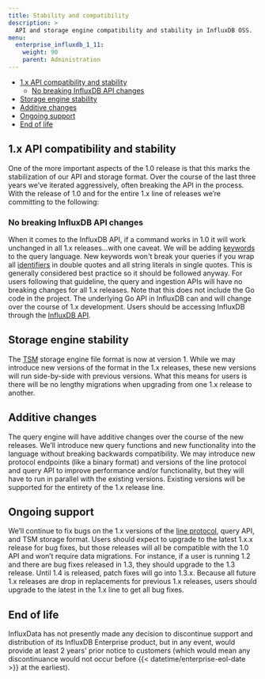 ```yaml
---
title: Stability and compatibility
description: >
  API and storage engine compatibility and stability in InfluxDB OSS.
menu:
  enterprise_influxdb_1_11:
    weight: 90
    parent: Administration
---
```


- [1.x API compatibility and stability](#1x-api-compatibility-and-stability)
  - [No breaking InfluxDB API changes](#no-breaking-influxdb-api-changes)
- [Storage engine stability](#storage-engine-stability)
- [Additive changes](#additive-changes)
- [Ongoing support](#ongoing-support)
- [End of life](#end-of-life)

## 1.x API compatibility and stability

One of the more important aspects of the 1.0 release is that this marks the stabilization of our API and storage format. Over the course of the last three years we’ve iterated aggressively, often breaking the API in the process. With the release of 1.0 and for the entire 1.x line of releases we’re committing to the following:

### No breaking InfluxDB API changes

When it comes to the InfluxDB API, if a command works in 1.0 it will work unchanged in all 1.x releases...with one caveat. We will be adding [keywords](/enterprise_influxdb/v1.11/query_language/spec/#keywords) to the query language. New keywords won't break your queries if you wrap all [identifiers](/enterprise_influxdb/v1.11/concepts/glossary/#identifier) in double quotes and all string literals in single quotes. This is generally considered best practice so it should be followed anyway. For users following that guideline, the query and ingestion APIs will have no breaking changes for all 1.x releases. Note that this does not include the Go code in the project. The underlying Go API in InfluxDB can and will change over the course of 1.x development. Users should be accessing InfluxDB through the [InfluxDB API](/enterprise_influxdb/v1.11/tools/api/).

## Storage engine stability

The [TSM](/enterprise_influxdb/v1.11/concepts/glossary/#tsm-time-structured-merge-tree) storage engine file format is now at version 1. While we may introduce new versions of the format in the 1.x releases, these new versions will run side-by-side with previous versions. What this means for users is there will be no lengthy migrations when upgrading from one 1.x release to another.

## Additive changes

The query engine will have additive changes over the course of the new releases. We’ll introduce new query functions and new functionality into the language without breaking backwards compatibility. We may introduce new protocol endpoints (like a binary format) and versions of the line protocol and query API to improve performance and/or functionality, but they will have to run in parallel with the existing versions. Existing versions will be supported for the entirety of the 1.x release line.

## Ongoing support

We’ll continue to fix bugs on the 1.x versions of the [line protocol](/enterprise_influxdb/v1.11/concepts/glossary/#influxdb-line-protocol), query API, and TSM storage format. Users should expect to upgrade to the latest 1.x.x release for bug fixes, but those releases will all be compatible with the 1.0 API and won’t require data migrations. For instance, if a user is running 1.2 and there are bug fixes released in 1.3, they should upgrade to the 1.3 release. Until 1.4 is released, patch fixes will go into 1.3.x. Because all future 1.x releases are drop in replacements for previous 1.x releases, users should upgrade to the latest in the 1.x line to get all bug fixes.

## End of life

InfluxData has not presently made any decision to discontinue support and
distribution of its InfluxDB Enterprise product, but in any event, would provide
at least 2 years' prior notice to customers (which would mean any discontinuance
would not occur before {{< datetime/enterprise-eol-date >}} at the earliest).
